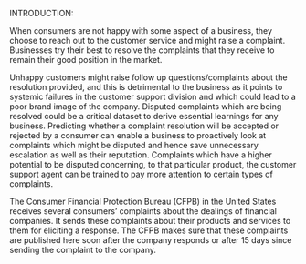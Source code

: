 INTRODUCTION:

When consumers are not happy with some aspect of a business, they choose to reach out to the customer service and might raise a complaint. Businesses try their best to resolve the complaints that they receive to remain their good position in the market.

Unhappy customers might raise follow up questions/complaints about the resolution provided, and this is detrimental to the business as it points to systemic failures in the customer support division and which could lead to a poor brand image of the company. Disputed complaints which are being resolved could be a critical dataset to derive essential learnings for any business. Predicting whether a complaint resolution will be accepted or rejected by a consumer can enable a business to proactively look at complaints which might be disputed and hence save unnecessary escalation as well as their reputation. Complaints which have a higher potential to be disputed concerning, to that particular product, the customer support agent can be trained to pay more attention to certain types of complaints.

The Consumer Financial Protection Bureau (CFPB) in the United States receives several consumers’ complaints about the dealings of financial companies. It sends these complaints about their products and services to them for eliciting a response. The CFPB makes sure that these complaints are published here soon after the company responds or after 15 days since sending the complaint to the company.
